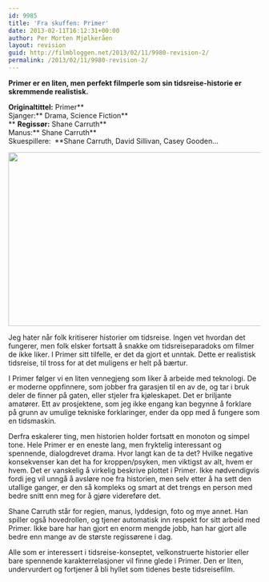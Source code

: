 ```yaml
---
id: 9985
title: 'Fra skuffen: Primer'
date: 2013-02-11T16:12:31+00:00
author: Per Morten Mjølkeråen
layout: revision
guid: http://filmbloggen.net/2013/02/11/9980-revision-2/
permalink: /2013/02/11/9980-revision-2/
---
```

**Primer er en liten, men perfekt filmperle som sin tidsreise-historie er skremmende realistisk.**

**Originaltittel:** Primer**  
Sjanger:** Drama, Science Fiction**  
** **Regissør:** Shane Carruth**  
Manus:** Shane Carruth**  
Skuespillere:  **Shane Carruth, David Sillivan, Casey Gooden&#8230;

<a href="http://filmbloggen.net/?attachment_id=9983" rel="attachment wp-att-9983"><img src="http://filmbloggen.net/wp-content/uploads//2013/02/still-of-david-sullivan-and-shane-carruth-in-primer-large-picture-620x348.jpg" alt="" width="620" height="348" class="alignnone size-large wp-image-9983" /></a>

Jeg hater når folk kritiserer historier om tidsreise. Ingen vet hvordan det fungerer, men folk elsker fortsatt å snakke om tidsreiseparadoks om filmer de ikke liker. I Primer sitt tilfelle, er det da gjort et unntak. Dette er realistisk tidsreise, til tross for at det muligens er helt på bærtur.

I Primer følger vi en liten vennegjeng som liker å arbeide med teknologi. De er moderne oppfinnere, som jobber fra garasjen til en av de, og tar i bruk deler de finner på gaten, eller stjeler fra kjøleskapet. Det er briljante amatører. Ett av prosjektene, som jeg ikke engang kan begynne å forklare på grunn av umulige tekniske forklaringer, ender da opp med å fungere som en tidsmaskin.

Derfra eskalerer ting, men historien holder fortsatt en monoton og simpel tone. Hele Primer er en eneste lang, men fryktelig interessant og spennende, dialogdrevet drama. Hvor langt kan de ta det? Hvilke negative konsekvenser kan det ha for kroppen/psyken, men viktigst av alt, hvem er hvem. Det er vanskelig å virkelig beskrive plottet i Primer. Ikke nødvendigvis fordi jeg vil unngå å avsløre noe fra historien, men selv etter å ha sett den utallige ganger, er den så kompleks og smart at det trengs en person med bedre snitt enn meg for å gjøre videreføre det.

Shane Carruth står for regien, manus, lyddesign, foto og mye annet. Han spiller også hovedrollen, og tjener automatisk inn respekt for sitt arbeid med Primer. Ikke bare har han gjort en enorm mengde jobb, han har gjort alle bedre enn mange av de største regissørene i dag.

Alle som er interessert i tidsreise-konseptet, velkonstruerte historier eller bare spennende karakterrelasjoner vil finne glede i Primer. Den er liten, undervurdert og fortjener å bli hyllet som tidenes beste tidsreisefilm.